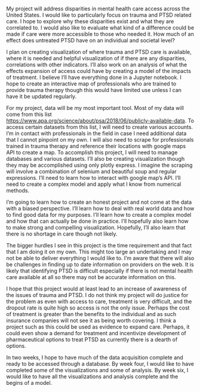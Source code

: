 My project will address disparities in mental health care access across the United States. I would like to particularly focus on trauma and PTSD related care. I hope to explore why these disparities exist and what they are correlated to. I would also like to evaluate what kind of a difference could be made if care were more accessible to those who needed it. How much of an effect does untreated PTSD have on an individual and societal level?

I plan on creating visualization of where trauma and PTSD care is available, where it is needed and helpful visualization of if there are any disparities, correlations with other indicators. I’ll also work on an analysis of what the effects expansion of access could have by creating a model of the impacts of treatment. I believe I’ll have everything done in a Jupyter notebook. I hope to create an interactive map of professionals who are trained to provide trauma therapy though this would have limited use unless I can have it be updated regularly.

For my project, data will be my most important tool. Most of my data will come from this list https://www.apa.org/science/about/psa/2018/06/publicly-available-data. To access certain datasets from this list, I will need to create various accounts. I’m in contact with professionals in the field in case I need additional data that I cannot pinpoint on my own. I will also need to scrape for professionals trained in trauma therapy and reference their locations with google maps API to create a map. To accomplish this project, I will need to manage databases and various datasets. I’ll also be creating visualization though they may be accomplished using only plotly express. I imagine the scraping will involve a combination of selenium and beautiful soup and regular expressions. I’ll need to learn how to interact with google map’s API. I’ll need to create a complex model and apply what I know from numerical methods.

I’m going to learn how to create an honest project and not come at the data with a biased perspective. I’ll learn how to deal with real world data and how to find good data for my purposes. I’ll learn how to create a complex model and how that can actually be done in practice. I’ll hopefully also learn how to make strong and compelling visualization. Hopefully, I’ll also learn that there is no shortage in care though not likely.

The bigger hurdles I see in this project is the time requirement and that fact that I am doing it on my own. This might too large an undertaking and I may not be able to deliver everything I would like to. I’m aware that there will also be challenges in finding up to date information on providers on the web. It is likely that identifying PTSD is difficult especially if there is not mental health care available at all so there may not be accurate information on this.

I hope that this project would at least lead to an increase of awareness of the issues of trauma and PTSD. I do not think my project will do justice for the problem as even with access to care, treatment is very difficult, and the dropout rate is quite high so access is not the only issue. Perhaps the cost of treatment is greater than the benefits to the individual and as such insurance companies will not see it as being worth covering. I think a project such as this could be used as evidence to expand care. Perhaps, it could even show a demand for treatment and incentivize development of pharmaceutical options to treat PTSD as currently there is a dearth of options.

In two weeks, I hope to have much of the data acquisition complete and ready to be accessed through a database. By week four, I would like to have completed some of the visualizations and some of analysis. By week six, I would like to have all the visualizations and analysis complete and the begins of a model.